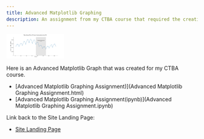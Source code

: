 ```yaml
---
title: Advanced Matplotlib Graphing
description: An assignment from my CTBA course that required the creation of graphs in Juypter.
---
```

<img src="/pics/Private Construction in the US over time.jpg" width="30%" height="30%">

Here is an Advanced Matplotlib Graph that was created for my CTBA course. 
- [Advanced Matplotlib Graphing Assignment)](Advanced Matplotlib Graphing Assignment.html)
- [Advanced Matplotlib Graphing Assignment(ipynb)](Advanced Matplotlib Graphing Assignment.ipynb)

Link back to the Site Landing Page:
- [Site Landing Page](/mvkapadia.github.io/index.md)


